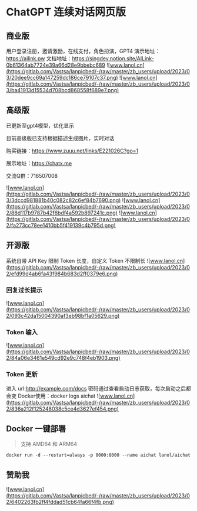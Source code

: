 # ChatGPT 连续对话网页版


## 商业版
用户登录注册，邀请激励，在线支付，角色扮演，GPT4
演示地址：https://ailink.pw
文档地址：https://singdev.notion.site/AILink-0b61364ab7724e39a66d28e9bbebc689
![www.lanol.cn](https://gitlab.com/Vastsa/lanpicbed/-/raw/master/zb_users/upload/2023/03/20dee9cc69a147259dc186ce79107c37.png)
![www.lanol.cn](https://gitlab.com/Vastsa/lanpicbed/-/raw/master/zb_users/upload/2023/03/ba41913d15534d708bcd868558f689e7.png)
## 高级版
已更新至gpt4模型，优化显示

目前高级版已支持根据描述生成图片，实时对话

购买链接：https://www.zuuu.net/links/E221026C?go=1

展示地址：https://chatx.me

交流Q群：716507008

![www.lanol.cn](https://gitlab.com/Vastsa/lanpicbed/-/raw/master/zb_users/upload/2023/03/3dccd981881b40c082c82c6ef84b7690.png)
![www.lanol.cn](https://gitlab.com/Vastsa/lanpicbed/-/raw/master/zb_users/upload/2023/02/88d117b9787b42f6bdf4a592b897241c.png)
![www.lanol.cn](https://gitlab.com/Vastsa/lanpicbed/-/raw/master/zb_users/upload/2023/02/fa273cc78ee1410bb5f419139c4b795d.png)

## 开源版

系统自带 API Key 限制 Token 长度，自定义 Token 不限制长
![www.lanol.cn](https://gitlab.com/Vastsa/lanpicbed/-/raw/master/zb_users/upload/2023/02/efd99d4ab6fa43f984b683d2ff0379e6.png)

### 回复过长提示
![www.lanol.cn](https://gitlab.com/Vastsa/lanpicbed/-/raw/master/zb_users/upload/2023/02/093c42da15004390af3eb98bf1a05629.png)

### Token 输入
![www.lanol.cn](https://gitlab.com/Vastsa/lanpicbed/-/raw/master/zb_users/upload/2023/02/84a06e3461e549cd92e9c748f4eb1903.png)

### Token 更新

进入 url:http://example.com/docs
密码通过查看启动日志获取，每次启动之后都会变
Docker使用：docker logs aichat
![www.lanol.cn](https://gitlab.com/Vastsa/lanpicbed/-/raw/master/zb_users/upload/2023/02/836a212f125248038c5ce4d3627ef454.png)

## Docker 一键部署

> 支持 AMD64 和 ARM64

```shell
docker run -d --restart=always -p 8000:8000 --name aichat lanol/aichat
```

## 赞助我

![www.lanol.cn](https://gitlab.com/Vastsa/lanpicbed/-/raw/master/zb_users/upload/2023/02/6402263fb2ff4fddad51cb64fa66f4fb.png)
